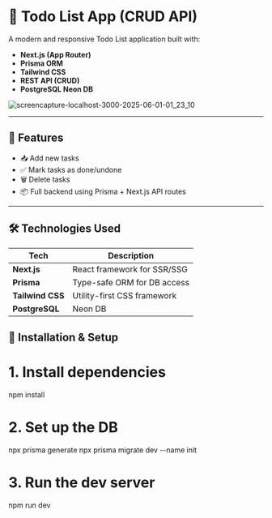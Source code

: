 # 📝 Todo List App (CRUD API)

A modern and responsive Todo List application built with:

- **Next.js (App Router)**
- **Prisma ORM**
- **Tailwind CSS**
- **REST API (CRUD)**
- **PostgreSQL Neon DB**

![screencapture-localhost-3000-2025-06-01-01_23_10](https://github.com/user-attachments/assets/018fa270-47ac-4862-bdd3-27c3a1c2487d)

---

## 🚀 Features

- 📥 Add new tasks
- ✅ Mark tasks as done/undone
- 🗑️ Delete tasks
- 📦 Full backend using Prisma + Next.js API routes

---

## 🛠️ Technologies Used

| Tech             | Description                 |
| ---------------- | --------------------------- |
| **Next.js**      | React framework for SSR/SSG |
| **Prisma**       | Type-safe ORM for DB access |
| **Tailwind CSS** | Utility-first CSS framework |
| **PostgreSQL**   | Neon DB                     |

## 📂 Installation & Setup

# 1. Install dependencies

npm install

# 2. Set up the DB

npx prisma generate
npx prisma migrate dev --name init

# 3. Run the dev server

npm run dev
